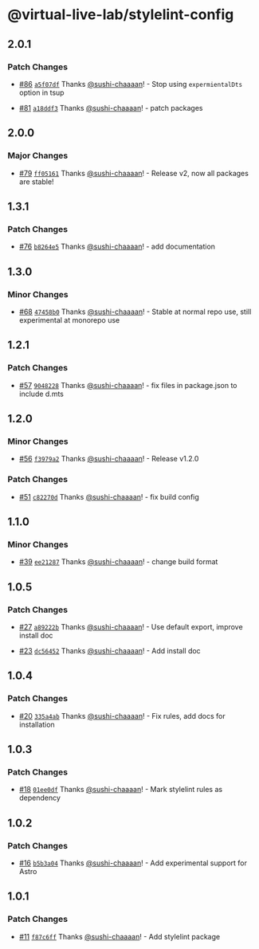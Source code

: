 # @virtual-live-lab/stylelint-config

## 2.0.1

### Patch Changes

- [#86](https://github.com/VirtualLiveLab/js-config/pull/86) [`a5f07df`](https://github.com/VirtualLiveLab/js-config/commit/a5f07df04e3f47432243d8590ac0b28c80e542b3) Thanks [@sushi-chaaaan](https://github.com/sushi-chaaaan)! - Stop using `expermientalDts` option in tsup

- [#81](https://github.com/VirtualLiveLab/js-config/pull/81) [`a18ddf3`](https://github.com/VirtualLiveLab/js-config/commit/a18ddf3dc82b695dde8fe84fa0d0138283ae3d1f) Thanks [@sushi-chaaaan](https://github.com/sushi-chaaaan)! - patch packages

## 2.0.0

### Major Changes

- [#79](https://github.com/VirtualLiveLab/js-config/pull/79) [`ff05161`](https://github.com/VirtualLiveLab/js-config/commit/ff0516155090b34ebcc8319b7f30e34aa68375a6) Thanks [@sushi-chaaaan](https://github.com/sushi-chaaaan)! - Release v2, now all packages are stable!

## 1.3.1

### Patch Changes

- [#76](https://github.com/VirtualLiveLab/js-config/pull/76) [`b8264e5`](https://github.com/VirtualLiveLab/js-config/commit/b8264e5162fdee078d1505203411f83db0f50941) Thanks [@sushi-chaaaan](https://github.com/sushi-chaaaan)! - add documentation

## 1.3.0

### Minor Changes

- [#68](https://github.com/VirtualLiveLab/js-config/pull/68) [`47458b0`](https://github.com/VirtualLiveLab/js-config/commit/47458b073d566bf4f331792a80b641ed1ce367af) Thanks [@sushi-chaaaan](https://github.com/sushi-chaaaan)! - Stable at normal repo use, still experimental at monorepo use

## 1.2.1

### Patch Changes

- [#57](https://github.com/VirtualLiveLab/js-config/pull/57) [`9048228`](https://github.com/VirtualLiveLab/js-config/commit/90482288d4ecec9c4c2a98f75bcff5aaccdba1cb) Thanks [@sushi-chaaaan](https://github.com/sushi-chaaaan)! - fix files in package.json to include d.mts

## 1.2.0

### Minor Changes

- [#56](https://github.com/VirtualLiveLab/js-config/pull/56) [`f3979a2`](https://github.com/VirtualLiveLab/js-config/commit/f3979a21cbfae2bd3cca34cbdb3b1475051b8251) Thanks [@sushi-chaaaan](https://github.com/sushi-chaaaan)! - Release v1.2.0

### Patch Changes

- [#51](https://github.com/VirtualLiveLab/js-config/pull/51) [`c82270d`](https://github.com/VirtualLiveLab/js-config/commit/c82270dd72a89366fb071dff2edb3f04f0775528) Thanks [@sushi-chaaaan](https://github.com/sushi-chaaaan)! - fix build config

## 1.1.0

### Minor Changes

- [#39](https://github.com/VirtualLiveLab/js-config/pull/39) [`ee21287`](https://github.com/VirtualLiveLab/js-config/commit/ee21287b849a67503a0cd4587a28672fb39292ae) Thanks [@sushi-chaaaan](https://github.com/sushi-chaaaan)! - change build format

## 1.0.5

### Patch Changes

- [#27](https://github.com/VirtualLiveLab/js-config/pull/27) [`a89222b`](https://github.com/VirtualLiveLab/js-config/commit/a89222b14086a4a1658197ff47b64b6072540329) Thanks [@sushi-chaaaan](https://github.com/sushi-chaaaan)! - Use default export, improve install doc

- [#23](https://github.com/VirtualLiveLab/js-config/pull/23) [`dc56452`](https://github.com/VirtualLiveLab/js-config/commit/dc564529cfcff1d8dd28beb3855ad53f95b481c8) Thanks [@sushi-chaaaan](https://github.com/sushi-chaaaan)! - Add install doc

## 1.0.4

### Patch Changes

- [#20](https://github.com/VirtualLiveLab/js-config/pull/20) [`335a4ab`](https://github.com/VirtualLiveLab/js-config/commit/335a4ab42fe9a08d2b94a525138c9b7355673263) Thanks [@sushi-chaaaan](https://github.com/sushi-chaaaan)! - Fix rules, add docs for installation

## 1.0.3

### Patch Changes

- [#18](https://github.com/VirtualLiveLab/js-config/pull/18) [`01ee0df`](https://github.com/VirtualLiveLab/js-config/commit/01ee0df29e1718206fd18c164a8e365e68b79b16) Thanks [@sushi-chaaaan](https://github.com/sushi-chaaaan)! - Mark stylelint rules as dependency

## 1.0.2

### Patch Changes

- [#16](https://github.com/VirtualLiveLab/js-config/pull/16) [`b5b3a04`](https://github.com/VirtualLiveLab/js-config/commit/b5b3a044301048e3958c9b6c6fffa244b8ee7af1) Thanks [@sushi-chaaaan](https://github.com/sushi-chaaaan)! - Add experimental support for Astro

## 1.0.1

### Patch Changes

- [#11](https://github.com/VirtualLiveLab/js-config/pull/11) [`f87c6ff`](https://github.com/VirtualLiveLab/js-config/commit/f87c6ffa34dd9060ddff684d1edc5d2ba212b5af) Thanks [@sushi-chaaaan](https://github.com/sushi-chaaaan)! - Add stylelint package
